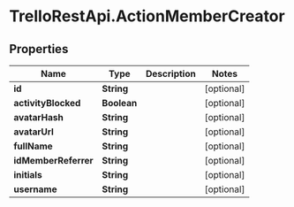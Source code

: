 # TrelloRestApi.ActionMemberCreator

## Properties

Name | Type | Description | Notes
------------ | ------------- | ------------- | -------------
**id** | **String** |  | [optional] 
**activityBlocked** | **Boolean** |  | [optional] 
**avatarHash** | **String** |  | [optional] 
**avatarUrl** | **String** |  | [optional] 
**fullName** | **String** |  | [optional] 
**idMemberReferrer** | **String** |  | [optional] 
**initials** | **String** |  | [optional] 
**username** | **String** |  | [optional] 


